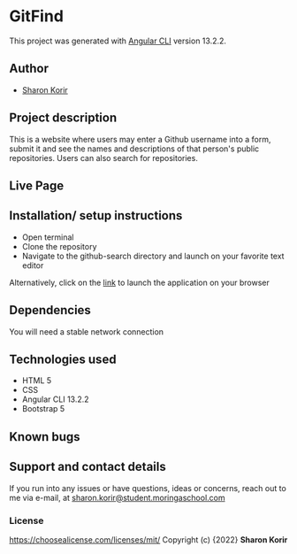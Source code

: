 # GitFind

This project was generated with [Angular CLI](https://github.com/angular/angular-cli) version 13.2.2.

## Author

- [Sharon Korir](https://github.com/sharonkorir)

## Project description

This is a website where users may enter a Github username into a form, submit it and see the names and descriptions of that person's public repositories. Users can also search for repositories.

## Live Page


## Installation/ setup instructions

* Open terminal
* Clone the repository
* Navigate to the github-search directory and launch on your favorite text editor

Alternatively, click on the [link](url) to launch the application on your browser

## Dependencies

You will need a stable network connection

## Technologies used

* HTML 5
* CSS
* Angular CLI 13.2.2
* Bootstrap 5

## Known bugs

## Support and contact details

If you run into any issues or have questions, ideas or concerns, reach out to me via e-mail, at sharon.korir@student.moringaschool.com

### License
https://choosealicense.com/licenses/mit/ 
Copyright (c) {2022} **Sharon Korir**